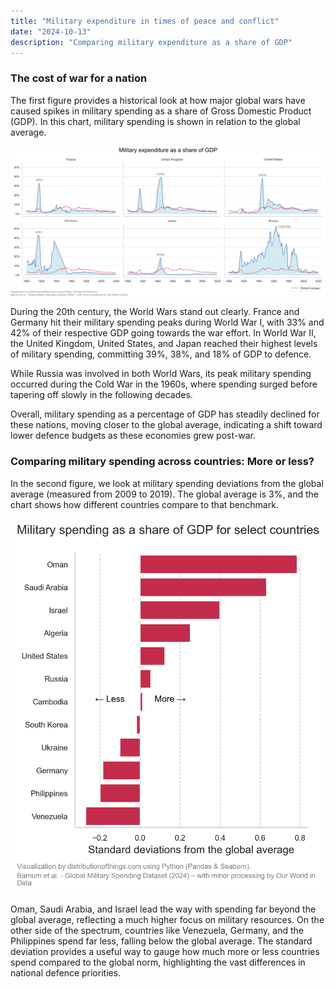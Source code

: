 ```yaml
---
title: "Military expenditure in times of peace and conflict"
date: "2024-10-13"
description: "Comparing military expenditure as a share of GDP"
---
```


### The cost of war for a nation

The first figure provides a historical look at how major global wars have caused spikes in military spending as a share of Gross Domestic Product (GDP). In this chart, military spending is shown in relation to the global average.

![](./cost-war-for-a-nation.png)

During the 20th century, the World Wars stand out clearly. France and Germany hit their military spending peaks during World War I, with 33% and 42% of their respective GDP going towards the war effort. In World War II, the United Kingdom, United States, and Japan reached their highest levels of military spending, committing 39%, 38%, and 18% of GDP to defence.

While Russia was involved in both World Wars, its peak military spending occurred during the Cold War in the 1960s, where spending surged before tapering off slowly in the following decades.

Overall, military spending as a percentage of GDP has steadily declined for these nations, moving closer to the global average, indicating a shift toward lower defence budgets as these economies grew post-war.

### Comparing military spending across countries: More or less?

In the second figure, we look at military spending deviations from the global average (measured from 2009 to 2019). The global average is 3%, and the chart shows how different countries compare to that benchmark.

![](./military-spending-as-a-share-of-gdp.png)

Oman, Saudi Arabia, and Israel lead the way with spending far beyond the global average, reflecting a much higher focus on military resources. On the other side of the spectrum, countries like Venezuela, Germany, and the Philippines spend far less, falling below the global average. The standard deviation provides a useful way to gauge how much more or less countries spend compared to the global norm, highlighting the vast differences in national defence priorities.
